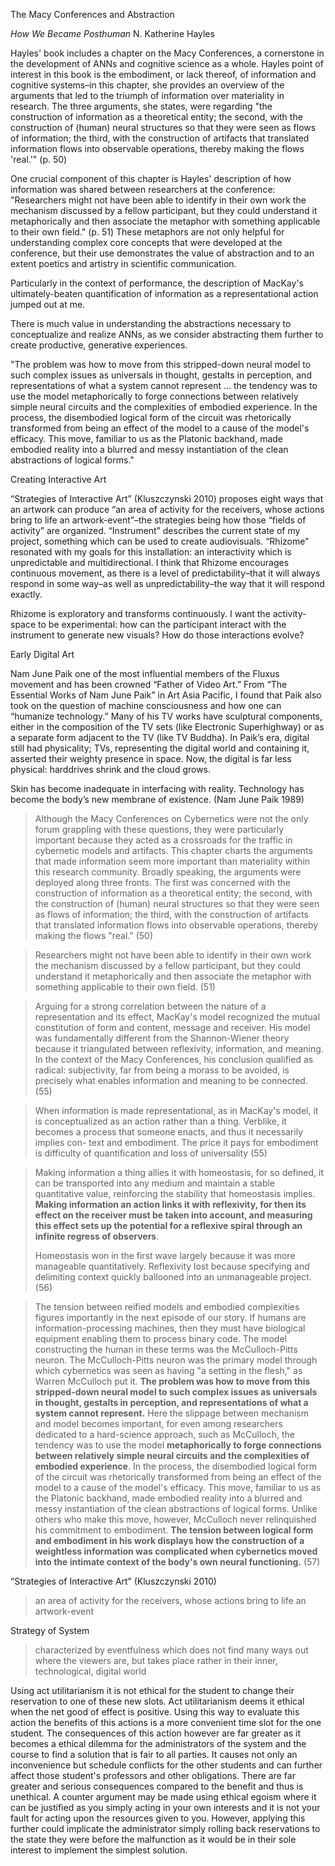The Macy Conferences and Abstraction 

*How We Became Posthuman* N. Katherine Hayles

Hayles' book includes a chapter on the Macy Conferences, a cornerstone in the development of ANNs and cognitive science as a whole. Hayles point of interest in this book is the embodiment, or lack thereof, of information and cognitive systems–in this chapter, she provides an overview of the arguments that led to the triumph of information over materiality in research. The three arguments, she states, were regarding "the construction of information as a theoretical entity; the second, with the construction of (human) neural structures so that they were seen as flows of information; the third, with the construction of artifacts that translated information flows into observable operations, thereby making the flows 'real.'" (p. 50)

One crucial component of this chapter is Hayles' description of how information was shared between researchers at the conference: "Researchers might not have been able to identify in their own work the mechanism discussed by a fellow participant, but they could understand it metaphorically and then associate the metaphor with something applicable to their own field." (p. 51) These metaphors are not only helpful for understanding complex core concepts that were developed at the conference, but their use demonstrates the value of abstraction and to an extent poetics and artistry in scientific communication. 

Particularly in the context of performance, the description of MacKay's ultimately-beaten quantification of information as a representational action jumped out at me. 

There is much value in understanding the abstractions necessary to conceptualize and realize ANNs, as we consider abstracting them further to create productive, generative experiences. 

"The problem was how to move from this stripped-down neural model to such complex issues as universals in thought, gestalts in perception, and representations of what a system cannot represent ... the tendency was to use the model metaphorically to forge connections between relatively simple neural circuits and the complexities of embodied experience. In the process, the disembodied logical form of the circuit was rhetorically transformed from being an effect of the model to a cause of the model's efficacy. This move, familiar to us as the Platonic backhand, made embodied reality into a blurred and messy instantiation of the clean abstractions of logical forms."

Creating Interactive Art

“Strategies of Interactive Art” (Kluszczynski 2010) proposes eight ways that an artwork can produce “an area of activity for the receivers, whose actions bring to life an artwork-event”–the strategies being how those “fields of activity” are organized. “Instrument” describes the current state of my project, something which can be used to create audiovisuals. “Rhizome” resonated with my goals for this installation: an interactivity which is unpredictable and multidirectional. I think that Rhizome encourages continuous movement, as there is a level of predictability–that it will always respond in some way–as well as unpredictability–the way that it will respond exactly. 

Rhizome is exploratory and transforms continuously. I want the activity-space to be experimental: how can the participant interact with the instrument to generate new visuals? How do those interactions evolve?

Early Digital Art

Nam June Paik one of the most influential members of the Fluxus movement and has been crowned “Father of Video Art.” From “The Essential Works of Nam June Paik” in Art Asia Pacific, I found that Paik also took on the question of machine consciousness and how one can “humanize technology.” Many of his TV works have sculptural components, either in the composition of the TV sets (like Electronic Superhighway) or as a separate form adjacent to the TV (like TV Buddha). In Paik’s era, digital still had physicality; TVs, representing the digital world and containing it, asserted their weighty presence in space. Now, the digital is far less physical: harddrives shrink and the cloud grows. 

Skin has become inadequate in interfacing with reality. Technology has become the body’s new membrane of existence. (Nam June Paik 1989)


> Although the Macy Conferences on Cybernetics were not the only forum grappling with these questions, they were particularly important because they acted as a crossroads for the traffic in cybernetic models and artifacts. This chapter charts the arguments that made information seem more important than materiality within this research community. Broadly speaking, the arguments were deployed along three fronts. The first was concerned with the construction of information as a theoretical entity; the second, with the construction of (human) neural structures so that they were seen as flows of information; the third, with the construction of artifacts that translated information flows into observable operations, thereby making the flows "real."
> (50)

> Researchers might not have been able to identify in their own work the mechanism discussed by a fellow participant, but they could understand it metaphorically and then associate the metaphor with something applicable to their own field.
> (51)

> Arguing for a strong correlation between the nature of a representation and its effect, MacKay's model recognized the mutual constitution of form and content, message and receiver. His model was fundamentally different from the Shannon-Wiener theory because it triangulated between reflexivity, information, and meaning. In the context of the Macy Conferences, his conclusion qualified as radical: subjectivity, far from being a morass to be avoided, is precisely what enables information and meaning to be connected.
> (55)

> When information is made representational, as in MacKay's model, it is conceptualized as an action rather than a thing. Verblike, it becomes a process that someone enacts, and thus it necessarily implies con- text and embodiment. The price it pays for embodiment is difficulty of quantification and loss of universality
> (55)

> Making information a thing allies it with homeostasis, for so defined, it can be transported into any medium and maintain a stable quantitative value, reinforcing the stability that homeostasis implies. **Making information an action links it with reflexivity, for then its effect on the receiver must be taken into account, and measuring this effect sets up the potential for a reflexive spiral through an infinite regress of observers**. 
> 
> Homeostasis won in the first wave largely because it was more manageable quantitatively. Reflexivity lost because specifying and delimiting context quickly ballooned into an unmanageable project. 
> (56)

> The tension between reified models and embodied complexities figures importantly in the next episode of our story. If humans are information-processing machines, then they must have biological equipment enabling them to process binary code. The model constructing the human in these terms was the McCulloch-Pitts neuron. The McCulloch-Pitts neuron was the primary model through which cybernetics was seen as having "a setting in the flesh," as Warren McCulloch put it. **The problem was how to move from this stripped-down neural model to such complex issues as universals in thought, gestalts in perception, and representations of what a system cannot represent.** Here the slippage between mechanism and model becomes important, for even among researchers dedicated to a hard-science approach, such as McCulloch, the tendency was to use the model **metaphorically to forge connections between relatively simple neural circuits and the complexities of embodied experience**. In the process, the disembodied logical form of the circuit was rhetorically transformed from being an effect of the model to a cause of the model's efficacy. This move, familiar to us as the Platonic backhand, made embodied reality into a blurred and messy instantiation of the clean abstractions of logical forms. Unlike others who make this move, however, McCulloch never relinquished his commitment to embodiment. **The tension between logical form and embodiment in his work displays how the construction of a weightless information was complicated when cybernetics moved into the intimate context of the body's own neural functioning.**
> (57)


“Strategies of Interactive Art” (Kluszczynski 2010)
>  an area of activity for the receivers, whose actions bring to life an artwork-event

Strategy of System
>  characterized by eventfulness which does not find many ways out where the viewers are, but takes place rather in their inner, technological, digital world

Using act utilitarianism it is not ethical for the student to change their reservation to one of these new slots. Act utilitarianism deems it ethical when the net good of effect is positive. Using this way to evaluate this action the benefits of this actions is a more convenient time slot for the one student. The consequences of this action however are far greater as it becomes a ethical dilemma for the administrators of the system and the course to find a solution that is fair to all parties. It causes not only an inconvenience but schedule conflicts for the other students and can further affect those student's professors and other obligations. There are far greater and serious consequences compared to the benefit and thus is unethical. A counter argument may be made using ethical egoism where it can be justified as you simply acting in your own interests and it is not your fault for acting upon the resources given to you. However, applying this further could implicate the administrator simply rolling back reservations to the state they were before the malfunction as it would be in their sole interest to implement the simplest solution.